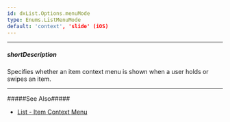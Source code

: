 ```yaml
---
id: dxList.Options.menuMode
type: Enums.ListMenuMode
default: 'context', 'slide' (iOS)
---
```

---
##### shortDescription
Specifies whether an item context menu is shown when a user holds or swipes an item.

---
#####See Also#####
- [List - Item Context Menu](/concepts/05%20UI%20Components/List/40%20Item%20Context%20Menu.md '/Documentation/Guide/UI_Components/List/Item_Context_Menu/')
